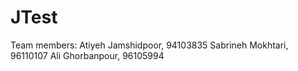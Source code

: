 # JTest
Team members: 
Atiyeh Jamshidpoor, 94103835
Sabrineh Mokhtari, 96110107
Ali Ghorbanpour, 96105994
